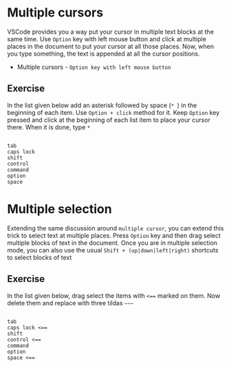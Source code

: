 Multiple cursors
===================

VSCode provides you a way put your cursor in multiple text blocks at the
same time. Use `Option` key with left mouse button and click at multiple places in
the document to put your cursor at all those places. Now, when you type
something, the text is appended at all the cursor positions.

* Multiple cursors - `Option key with left mouse button`


Exercise
---------

In the list given below add an asterisk followed by space (`* `) in the
beginning of each item. Use `Option + click` method for it. Keep `Option` key
pressed and click at the beginning of each list item to place your cursor there.
When it is done, type `* `

```

tab
caps lock
shift
control
command
option
space

```


Multiple selection
===================

Extending the same discussion around `multiple cursor`, you can extend this
trick to select text at multiple places. Press `Option` key and then drag select
multiple blocks of text in the document. Once you are in multiple selection
mode, you can also use the usual `Shift + (up|down|left|right)`
shortcuts to select blocks of text


Exercise
---------

In the list given below, drag select the items with `<==` marked on them.
Now delete them and replace with three tildas `~~~`

```

tab
caps lock <==
shift
control <==
command
option
space <==

```
